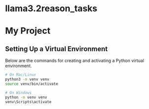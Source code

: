 # llama3.2reason_tasks
# My Project

## Setting Up a Virtual Environment

Below are the commands for creating and activating a Python virtual environment.

```bash
# On Mac/Linux
python3 -m venv venv
source venv/bin/activate

# On Windows
python -m venv venv
venv\Scripts\activate
